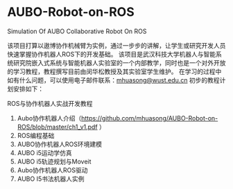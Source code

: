 # AUBO-Robot-on-ROS
Simulation Of AUBO Collaborative Robot On ROS

该项目打算以遨博协作机械臂为实例，通过一步步的讲解，让学生或研究开发人员快速掌握协作机器人ROS下的开发基础。
该项目是武汉科技大学机器人与智能系统研究院嵌入式系统与智能机器人实验室的一个内部教学，同时也是一个对外开放的学习教程，教程撰写目前由闵华松教授及其实验室学生维护。
在学习的过程中如有什么问题，可以使用电子邮件联系：mhuasong@wust.edu.cn
初步的教程计划安排如下：

ROS与协作机器人实战开发教程
1. Aubo协作机器人介绍（https://github.com/mhuasong/AUBO-Robot-on-ROS/blob/master/ch1_v1.pdf ）
2. ROS编程基础
3. AUBO协作机器人ROS环境建模
4. AUBO i5运动学仿真
5. AUBO i5轨迹规划与Moveit
6. Aubo协作机器人ROS驱动
7. AUBO I5书法机器人实例

